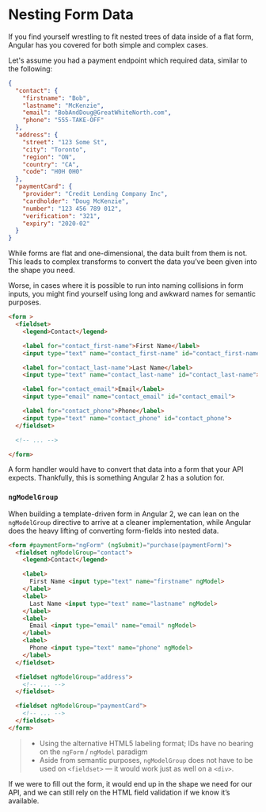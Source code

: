 # Nesting Form Data

If you find yourself wrestling to fit nested trees of data inside of a flat form, Angular has you covered for both simple and complex cases.

Let's assume you had a payment endpoint which required data, similar to the following:
```json
{
  "contact": {
    "firstname": "Bob",
    "lastname": "McKenzie",
    "email": "BobAndDoug@GreatWhiteNorth.com",
    "phone": "555-TAKE-OFF"
  },
  "address": {
    "street": "123 Some St",
    "city": "Toronto",
    "region": "ON",
    "country": "CA",
    "code": "H0H 0H0"
  },
  "paymentCard": {
    "provider": "Credit Lending Company Inc",
    "cardholder": "Doug McKenzie",
    "number": "123 456 789 012",
    "verification": "321",
    "expiry": "2020-02"
  }
}
```

While forms are flat and one-dimensional, the data built from them is not.
This leads to complex transforms to convert the data you’ve been given into the shape you need.

Worse, in cases where it is possible to run into naming collisions in form inputs, you might find yourself using long and awkward names for semantic purposes.

```html
<form >
  <fieldset>
    <legend>Contact</legend>

    <label for="contact_first-name">First Name</label>
    <input type="text" name="contact_first-name" id="contact_first-name">

    <label for="contact_last-name">Last Name</label>
    <input type="text" name="contact_last-name" id="contact_last-name">

    <label for="contact_email">Email</label>
    <input type="email" name="contact_email" id="contact_email">

    <label for="contact_phone">Phone</label>
    <input type="text" name="contact_phone" id="contact_phone">
  </fieldset>

  <!-- ... -->

</form>
```

A form handler would have to convert that data into a form that your API expects. Thankfully, this is something Angular 2 has a solution for.

### `ngModelGroup`

When building a template-driven form in Angular 2, we can lean on the `ngModelGroup` directive to arrive at a cleaner implementation, while Angular does the heavy lifting of converting form-fields into nested data.

```html
<form #paymentForm="ngForm" (ngSubmit)="purchase(paymentForm)">
  <fieldset ngModelGroup="contact">
    <legend>Contact</legend>

    <label>
      First Name <input type="text" name="firstname" ngModel>
    </label>
    <label>
      Last Name <input type="text" name="lastname" ngModel>
    </label>
    <label>
      Email <input type="email" name="email" ngModel>
    </label>
    <label>
      Phone <input type="text" name="phone" ngModel>
    </label>
  </fieldset>

  <fieldset ngModelGroup="address">
    <!-- ... -->
  </fieldset>

  <fieldset ngModelGroup="paymentCard">
    <!-- ... -->
  </fieldset>
</form>
```

> - Using the alternative HTML5 labeling format; IDs have no bearing on the `ngForm` / `ngModel` paradigm
> - Aside from semantic purposes, `ngModelGroup` does not have to be used on `<fieldset>` — it would work just as well on a `<div>`.

If we were to fill out the form, it would end up in the shape we need for our API, and we can still rely on the HTML field validation if we know it’s available.
